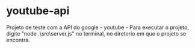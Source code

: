 # youtube-api
Projeto de teste com a API do google - youtube
    - Para executar o projeto, digite "node .\src\server.js" no terminal, no diretorio em que o projeto se encontra.

